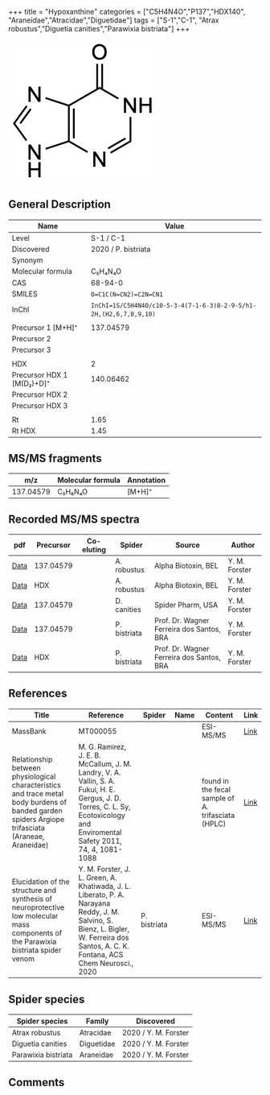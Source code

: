+++
title = "Hypoxanthine"
categories = ["C5H4N4O","P137","HDX140",
"Araneidae","Atracidae","Diguetidae"]
tags = ["S-1","C-1",
"Atrax robustus","Diguetia canities","Parawixia bistriata"]
+++

![](/img/Hypoxanthine.png)

## General Description

| Name                      | Value                                                       |
|---------------------------|-------------------------------------------------------------|
| Level                     | S-1 / C-1                                                 |
| Discovered                | 2020 / P. bistriata                                         |
| Synonym                   |                                                             |
| Molecular formula         | C₅H₄N₄O                                                     |
| CAS                       | 68-94-0                                                     |
| SMILES | `O=C1C(N=CN2)=C2N=CN1`  |
| InChI  | `InChI=1S/C5H4N4O/c10-5-3-4(7-1-6-3)8-2-9-5/h1-2H,(H2,6,7,8,9,10)`  |
|                           |                                                             |
| Precursor 1 [M+H]⁺        | 137.04579                                                   |
| Precursor 2               |                                                             |
| Precursor 3               |                                                             |
|                           |                                                             |
| HDX                       | 2                                                           |
| Precursor HDX 1 [M(D₂)+D]⁺ | 140.06462                                                   |
| Precursor HDX 2           |                                                             |
| Precursor HDX 3           |                                                             |
|                           |                                                             |
| Rt                        | 1.65                                                            |
| Rt HDX                    | 1.45                                                            |

## MS/MS fragments

| m/z       | Molecular formula | Annotation |
|-----------|-------------------|------------|
| 137.04579 | C₅H₆N₄O           | [M+H]⁺     |

## Recorded MS/MS spectra

| pdf | Precursor | Co-eluting | Spider | Source | Author |
|-----|-----------|------------|--------|--------|--------|
| [Data](/pdf/A-robustus/137_Hypoxanthine_Ar.pdf) | 137.04579 |            | A. robustus | Alpha Biotoxin, BEL | Y. M. Forster |
| [Data](/pdf/A-robustus/137_Hypoxanthine_Ar_HDX.pdf) | HDX |            | A. robustus | Alpha Biotoxin, BEL | Y. M. Forster |
| [Data](/pdf/D-canities/137_Hypoxanthine_Dc.pdf) | 137.04579 |           | D. canities | Spider Pharm, USA | Y. M. Forster |
| [Data](/pdf/P-bistriata/137_Hypoxanthine_Pb.pdf) | 137.04579 |           | P. bistriata | Prof. Dr. Wagner Ferreira dos Santos, BRA | Y. M. Forster |
| [Data](/pdf/P-bistriata/137_Hypoxanthine_Pb_HDX.pdf) | HDX |           | P. bistriata | Prof. Dr. Wagner Ferreira dos Santos, BRA | Y. M. Forster |

## References

| Title                                                                                                                                             | Reference                                                                                                                                                                     | Spider | Name | Content                                            | Link                                                 |
|---------------------------------------------------------------------------------------------------------------------------------------------------|-------------------------------------------------------------------------------------------------------------------------------------------------------------------------------|--------|------|----------------------------------------------------|------------------------------------------------------|
| MassBank                                                                                                                                          | MT000055                                                                                                                                                                      |        |      | ESI-MS/MS                                          | [Link](http://www.massbank.jp/RecordDisplay.jsp?id=MT000055) |
| Relationship between physiological characteristics and trace metal body burdens of banded garden spiders Argiope trifasciata (Araneae, Araneidae) | M. G. Ramirez, J. E. B. McCallum, J. M. Landry, V. A. Vallin, S. A. Fukui, H. E. Gergus, J. D. Torres, C. L. Sy, Ecotoxicology and Enviromental Safety 2011, 74, 4, 1081-1088 |        |      | found in the fecal sample of A. trifasciata (HPLC) | [Link](https://doi.org/10.1016/j.ecoenv.2011.02.003)         |
| Elucidation of the structure and synthesis of neuroprotective low molecular mass components of the Parawixia bistriata spider venom      | Y. M. Forster, J. L. Green, A. Khatiwada, J. L. Liberato, P. A. Narayana Reddy, J. M. Salvino, S. Bienz, L. Bigler, W. Ferreira dos Santos, A. C. K. Fontana, ACS Chem Neurosci., 2020          | P. bistriata       |      | ESI-MS/MS        | [Link](https://pubs.acs.org/doi/10.1021/acschemneuro.0c00007)     |

## Spider species

| Spider species      | Family     | Discovered           |
|---------------------|------------|----------------------|
| Atrax robustus      | Atracidae  | 2020 / Y. M. Forster |
| Diguetia canities   | Diguetidae | 2020 / Y. M. Forster |
| Parawixia bistriata | Araneidae  | 2020 / Y. M. Forster |

## Comments